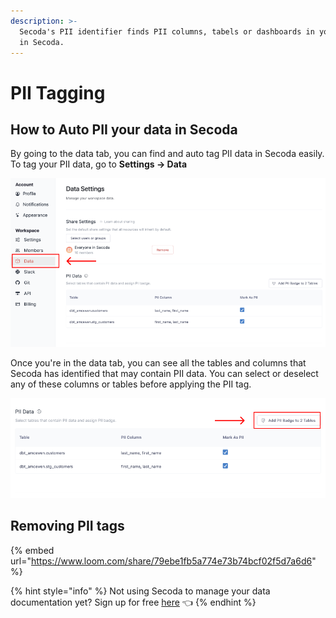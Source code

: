 ```yaml
---
description: >-
  Secoda's PII identifier finds PII columns, tabels or dashboards in your data
  in Secoda.
---
```


# PII Tagging

## **How to Auto PII your data in Secoda** <a href="#h_3a4bfd6458" id="h_3a4bfd6458"></a>

By going to the data tab, you can find and auto tag PII data in Secoda easily. To tag your PII data, go to **Settings -> Data**

![](<../../.gitbook/assets/Group 587 (3) (1) (2).png>)

Once you're in the data tab, you can see all the tables and columns that Secoda has identified that may contain PII data. You can select or deselect any of these columns or tables before applying the PII tag. &#x20;

![](<../../.gitbook/assets/Group 587 (2).png>)

## Removing PII tags

{% embed url="https://www.loom.com/share/79ebe1fb5a774e73b74bcf02f5d7a6d6" %}



{% hint style="info" %}
Not using Secoda to manage your data documentation yet? Sign up for free [here](http://app.secoda.co/) 👈
{% endhint %}
